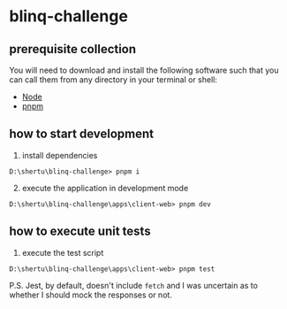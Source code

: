 # blinq-challenge

## prerequisite collection

You will need to download and install the following software such that you can call them from any directory in your terminal or shell:

- [Node](https://nodejs.org/en/download/)
- [pnpm](https://pnpm.io/installation)

## how to start development

1. install dependencies

```
D:\shertu\blinq-challenge> pnpm i
```

2. execute the application in development mode

```
D:\shertu\blinq-challenge\apps\client-web> pnpm dev
```

## how to execute unit tests

1. execute the test script

```
D:\shertu\blinq-challenge\apps\client-web> pnpm test
```

P.S. Jest, by default, doesn't include `fetch` and I was uncertain as to whether I should mock the responses or not.
